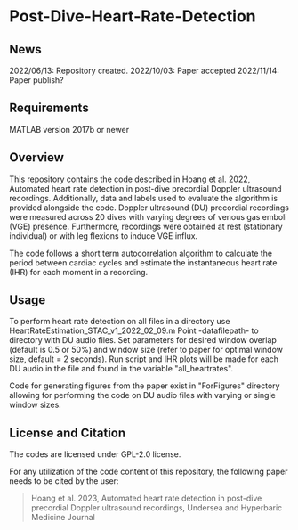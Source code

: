 # Post-Dive-Heart-Rate-Detection



News
------------

2022/06/13: Repository created.
2022/10/03: Paper accepted
2022/11/14: Paper publish?

Requirements
------------
MATLAB version 2017b or newer

Overview
------------
This repository contains the code described in Hoang et al. 2022, Automated heart rate detection in post-dive precordial Doppler ultrasound recordings. Additionally, data and labels used to evaluate the algorithm is provided alongside the code. Doppler ultrasound (DU) precordial recordings were measured across 20 dives with varying degrees of venous gas emboli (VGE) presence. Furthermore, recordings were obtained at rest (stationary individual) or with leg flexions to induce VGE influx.

The code follows a short term autocorrelation algorithm to calculate the period between cardiac cycles and estimate the instantaneous heart rate (IHR) for each moment in a recording. 

Usage
------------
To perform heart rate detection on all files in a directory use HeartRateEstimation_STAC_v1_2022_02_09.m
Point -datafilepath- to directory with DU audio files. Set parameters for desired window overlap (default is 0.5 or 50%) and window size (refer to paper for optimal window size, default = 2 seconds). Run script and IHR plots will be made for each DU audio in the file and found in the variable "all_heartrates". 

Code for generating figures from the paper exist in "ForFigures" directory allowing for performing the code on DU audio files with varying or single window sizes. 

License and Citation
------------
The codes are licensed under GPL-2.0 license.

For any utilization of the code content of this repository, the following paper needs to be cited by the user:

> Hoang et al. 2023, Automated heart rate detection in post-dive precordial Doppler ultrasound recordings, Undersea and Hyperbaric Medicine Journal
